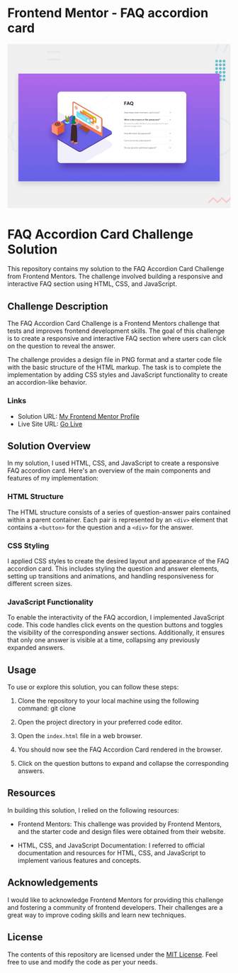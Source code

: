 

# Frontend Mentor - FAQ accordion card

![Design preview for the FAQ accordion card coding challenge](./design/desktop-preview.jpg)

 # FAQ Accordion Card Challenge Solution

This repository contains my solution to the FAQ Accordion Card Challenge from Frontend Mentors. The challenge involved building a responsive and interactive FAQ section using HTML, CSS, and JavaScript.

## Challenge Description

The FAQ Accordion Card Challenge is a Frontend Mentors challenge that tests and improves frontend development skills. The goal of this challenge is to create a responsive and interactive FAQ section where users can click on the question to reveal the answer.

The challenge provides a design file in PNG format and a starter code file with the basic structure of the HTML markup. The task is to complete the implementation by adding CSS styles and JavaScript functionality to create an accordion-like behavior.


 
### Links

- Solution URL: [My Frontend Mentor Profile](https://www.frontendmentor.io/profile/Theglxry)
- Live Site URL: [Go Live](https://theglxry.github.io/faq-accordion/)

## Solution Overview

In my solution, I used HTML, CSS, and JavaScript to create a responsive FAQ accordion card. Here's an overview of the main components and features of my implementation:

### HTML Structure

The HTML structure consists of a series of question-answer pairs contained within a parent container. Each pair is represented by an `<div>` element that contains a `<button>` for the question and a `<div>` for the answer.

### CSS Styling

I applied CSS styles to create the desired layout and appearance of the FAQ accordion card. This includes styling the question and answer elements, setting up transitions and animations, and handling responsiveness for different screen sizes.

### JavaScript Functionality

To enable the interactivity of the FAQ accordion, I implemented JavaScript code. This code handles click events on the question buttons and toggles the visibility of the corresponding answer sections. Additionally, it ensures that only one answer is visible at a time, collapsing any previously expanded answers.

## Usage

To use or explore this solution, you can follow these steps:

1. Clone the repository to your local machine using the following command:
git clone <repository-url>

2. Open the project directory in your preferred code editor.

3. Open the `index.html` file in a web browser.

4. You should now see the FAQ Accordion Card rendered in the browser.

5. Click on the question buttons to expand and collapse the corresponding answers.

## Resources

In building this solution, I relied on the following resources:

- Frontend Mentors: This challenge was provided by Frontend Mentors, and the starter code and design files were obtained from their website.

- HTML, CSS, and JavaScript Documentation: I referred to official documentation and resources for HTML, CSS, and JavaScript to implement various features and concepts.

## Acknowledgements

I would like to acknowledge Frontend Mentors for providing this challenge and fostering a community of frontend developers. Their challenges are a great way to improve coding skills and learn new techniques.

## License

The contents of this repository are licensed under the [MIT License](LICENSE). Feel free to use and modify the code as per your needs.
